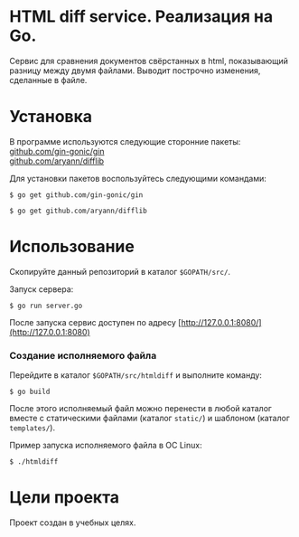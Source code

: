 # HTML diff service. Реализация на Go.

Cервис для сравнения документов свёрстанных в html, показывающий разницу между двумя файлами. Выводит построчно изменения, сделанные в файле.

# Установка

В программе используются следующие сторонние пакеты:  
[github.com/gin-gonic/gin](https://github.com/gin-gonic/gin)  
[github.com/aryann/difflib](https://github.com/aryann/difflib)  

Для установки пакетов воспользуйтесь следующими командами:
```
$ go get github.com/gin-gonic/gin
```
```
$ go get github.com/aryann/difflib
```


# Использование

Скопируйте данный репозиторий в каталог ```$GOPATH/src/```.

Запуск сервера:
```
$ go run server.go
```
После запуска сервис доступен по адресу [http://127.0.0.1:8080/](http://127.0.0.1:8080)

### Создание исполняемого файла

Перейдите в каталог ```$GOPATH/src/htmldiff``` и выполните команду:
```
$ go build
```

После этого исполняемый файл можно перенести в любой каталог вместе с статическими файлами (каталог ```static/```) и шаблоном (каталог ```templates/```).

Пример запуска исполняемого файла в ОС Linux:
```
$ ./htmldiff
```

# Цели проекта

Проект создан в учебных целях. 